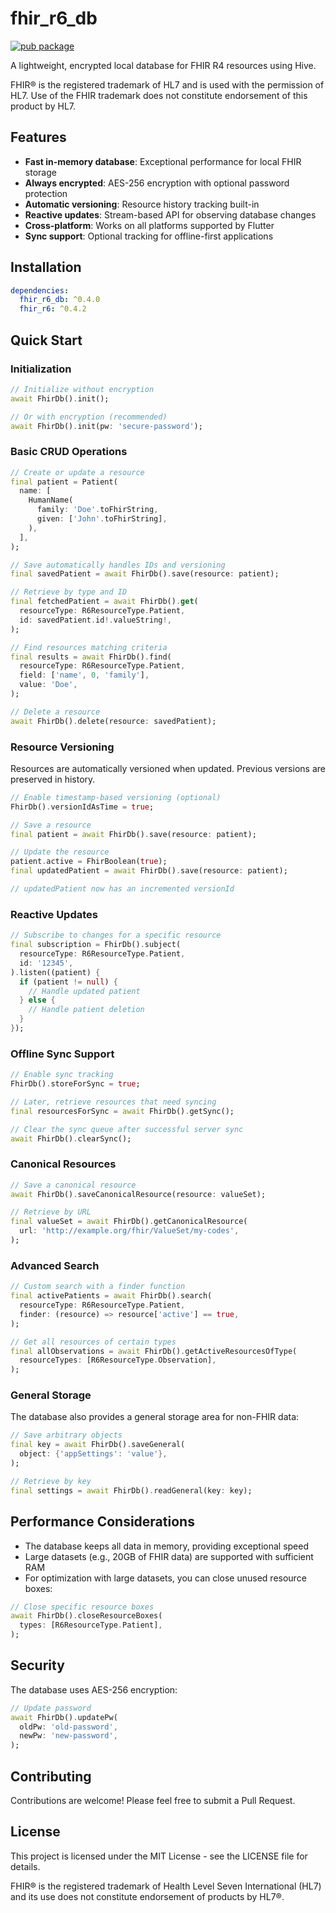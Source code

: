 # fhir_r6_db

[![pub package](https://img.shields.io/pub/v/fhir_r6_db.svg)](https://pub.dev/packages/fhir_r6_db)

A lightweight, encrypted local database for FHIR R4 resources using Hive.

FHIR® is the registered trademark of HL7 and is used with the permission of HL7. Use of the FHIR trademark does not constitute endorsement of this product by HL7.

## Features

- **Fast in-memory database**: Exceptional performance for local FHIR storage
- **Always encrypted**: AES-256 encryption with optional password protection
- **Automatic versioning**: Resource history tracking built-in
- **Reactive updates**: Stream-based API for observing database changes
- **Cross-platform**: Works on all platforms supported by Flutter
- **Sync support**: Optional tracking for offline-first applications

## Installation

```yaml
dependencies:
  fhir_r6_db: ^0.4.0
  fhir_r6: ^0.4.2
```

## Quick Start

### Initialization

```dart
// Initialize without encryption
await FhirDb().init();

// Or with encryption (recommended)
await FhirDb().init(pw: 'secure-password');
```

### Basic CRUD Operations

```dart
// Create or update a resource
final patient = Patient(
  name: [
    HumanName(
      family: 'Doe'.toFhirString,
      given: ['John'.toFhirString],
    ),
  ],
);

// Save automatically handles IDs and versioning
final savedPatient = await FhirDb().save(resource: patient);

// Retrieve by type and ID
final fetchedPatient = await FhirDb().get(
  resourceType: R6ResourceType.Patient,
  id: savedPatient.id!.valueString!,
);

// Find resources matching criteria
final results = await FhirDb().find(
  resourceType: R6ResourceType.Patient,
  field: ['name', 0, 'family'],
  value: 'Doe',
);

// Delete a resource
await FhirDb().delete(resource: savedPatient);
```

### Resource Versioning

Resources are automatically versioned when updated. Previous versions are preserved in history.

```dart
// Enable timestamp-based versioning (optional)
FhirDb().versionIdAsTime = true;

// Save a resource
final patient = await FhirDb().save(resource: patient);

// Update the resource
patient.active = FhirBoolean(true);
final updatedPatient = await FhirDb().save(resource: patient);

// updatedPatient now has an incremented versionId
```

### Reactive Updates

```dart
// Subscribe to changes for a specific resource
final subscription = FhirDb().subject(
  resourceType: R6ResourceType.Patient,
  id: '12345',
).listen((patient) {
  if (patient != null) {
    // Handle updated patient
  } else {
    // Handle patient deletion
  }
});
```

### Offline Sync Support

```dart
// Enable sync tracking
FhirDb().storeForSync = true;

// Later, retrieve resources that need syncing
final resourcesForSync = await FhirDb().getSync();

// Clear the sync queue after successful server sync
await FhirDb().clearSync();
```

### Canonical Resources

```dart
// Save a canonical resource
await FhirDb().saveCanonicalResource(resource: valueSet);

// Retrieve by URL
final valueSet = await FhirDb().getCanonicalResource(
  url: 'http://example.org/fhir/ValueSet/my-codes',
);
```

### Advanced Search

```dart
// Custom search with a finder function
final activePatients = await FhirDb().search(
  resourceType: R6ResourceType.Patient,
  finder: (resource) => resource['active'] == true,
);

// Get all resources of certain types
final allObservations = await FhirDb().getActiveResourcesOfType(
  resourceTypes: [R6ResourceType.Observation],
);
```

### General Storage

The database also provides a general storage area for non-FHIR data:

```dart
// Save arbitrary objects
final key = await FhirDb().saveGeneral(
  object: {'appSettings': 'value'},
);

// Retrieve by key
final settings = await FhirDb().readGeneral(key: key);
```

## Performance Considerations

- The database keeps all data in memory, providing exceptional speed
- Large datasets (e.g., 20GB of FHIR data) are supported with sufficient RAM
- For optimization with large datasets, you can close unused resource boxes:

```dart
// Close specific resource boxes
await FhirDb().closeResourceBoxes(
  types: [R6ResourceType.Patient],
);
```

## Security

The database uses AES-256 encryption:

```dart
// Update password
await FhirDb().updatePw(
  oldPw: 'old-password',
  newPw: 'new-password',
);
```

## Contributing

Contributions are welcome! Please feel free to submit a Pull Request.

## License

This project is licensed under the MIT License - see the LICENSE file for details.

FHIR® is the registered trademark of Health Level Seven International (HL7) and its use does not constitute endorsement of products by HL7®.